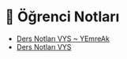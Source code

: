 # 📕 Öğrenci Notları

<!--Index-->

- [Ders Notları VYS ~ YEmreAk](./Ders%20Notlar%C4%B1%20VYS%20~%20YEmreAk.pdf)
- [Ders Notları VYS](./Ders%20Notlar%C4%B1%20VYS.pdf)

<!--Index-->
